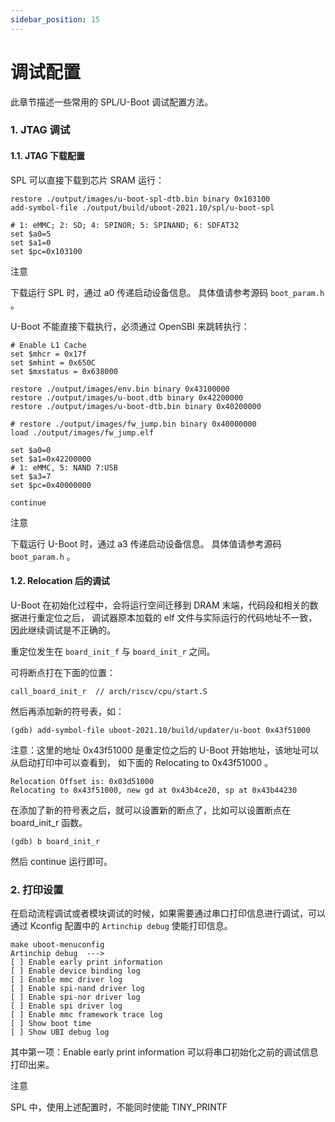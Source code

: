 ```yaml
---
sidebar_position: 15
---
```

# 调试配置

此章节描述一些常用的 SPL/U-Boot 调试配置方法。

### 1. JTAG 调试

#### 1.1. JTAG 下载配置

SPL 可以直接下载到芯片 SRAM 运行：

```
restore ./output/images/u-boot-spl-dtb.bin binary 0x103100
add-symbol-file ./output/build/uboot-2021.10/spl/u-boot-spl

# 1: eMMC; 2: SD; 4: SPINOR; 5: SPINAND; 6: SDFAT32
set $a0=5
set $a1=0
set $pc=0x103100
```

注意

下载运行 SPL 时，通过 a0 传递启动设备信息。 具体值请参考源码 `boot_param.h` 。

U-Boot 不能直接下载执行，必须通过 OpenSBI 来跳转执行：

```
# Enable L1 Cache
set $mhcr = 0x17f
set $mhint = 0x650C
set $mxstatus = 0x638000

restore ./output/images/env.bin binary 0x43100000
restore ./output/images/u-boot.dtb binary 0x42200000
restore ./output/images/u-boot-dtb.bin binary 0x40200000

# restore ./output/images/fw_jump.bin binary 0x40000000
load ./output/images/fw_jump.elf

set $a0=0
set $a1=0x42200000
# 1: eMMC, 5: NAND 7:USB
set $a3=7
set $pc=0x40000000

continue
```

注意

下载运行 U-Boot 时，通过 a3 传递启动设备信息。 具体值请参考源码 `boot_param.h` 。

#### 1.2. Relocation 后的调试

U-Boot 在初始化过程中，会将运行空间迁移到 DRAM 末端，代码段和相关的数据进行重定位之后， 调试器原本加载的 elf 文件与实际运行的代码地址不一致，因此继续调试是不正确的。

重定位发生在 `board_init_f` 与 `board_init_r` 之间。

可将断点打在下面的位置：

```
call_board_init_r  // arch/riscv/cpu/start.S
```

然后再添加新的符号表，如：

```
(gdb) add-symbol-file uboot-2021.10/build/updater/u-boot 0x43f51000
```

注意：这里的地址 0x43f51000 是重定位之后的 U-Boot 开始地址，该地址可以从启动打印中可以查看到， 如下面的 Relocating to 0x43f51000 。

```
Relocation Offset is: 0x03d51000
Relocating to 0x43f51000, new gd at 0x43b4ce20, sp at 0x43b44230
```

在添加了新的符号表之后，就可以设置新的断点了，比如可以设置断点在 board_init_r 函数。

```
(gdb) b board_init_r
```

然后 continue 运行即可。

### 2. 打印设置

在启动流程调试或者模块调试的时候，如果需要通过串口打印信息进行调试，可以通过 Kconfig 配置中的 `Artinchip debug` 使能打印信息。

```
make uboot-menuconfig
Artinchip debug  --->
[ ] Enable early print information
[ ] Enable device binding log
[ ] Enable mmc driver log
[ ] Enable spi-nand driver log
[ ] Enable spi-nor driver log
[ ] Enable spi driver log
[ ] Enable mmc framework trace log
[ ] Show boot time
[ ] Show UBI debug log
```

其中第一项：Enable early print information 可以将串口初始化之前的调试信息打印出来。

注意

SPL 中，使用上述配置时，不能同时使能 TINY_PRINTF